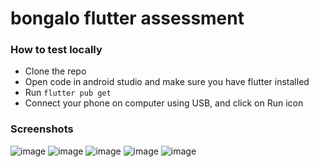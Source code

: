# bongalo flutter assessment

### How to test locally
- Clone the repo
- Open code in android studio and make sure you have flutter installed
- Run `flutter pub get`
- Connect your phone on computer using USB, and click on Run icon

### Screenshots
![image](https://user-images.githubusercontent.com/51375428/159167433-d5dcdd14-af7e-4dc6-be46-5d6b27a3a6dc.png)
![image](https://user-images.githubusercontent.com/51375428/159167459-66d7d194-fbd2-4b22-a212-4c6df8df15fc.png)
![image](https://user-images.githubusercontent.com/51375428/159167512-008fe3a4-ad23-4b06-9d14-7333abcff6ba.png)
![image](https://user-images.githubusercontent.com/51375428/159167523-f2afe7b1-fbc8-4458-b4ef-d00b6f937210.png)
![image](https://user-images.githubusercontent.com/51375428/159167539-7a8f4cd6-c06a-4a06-b6d7-03520c18e791.png)

